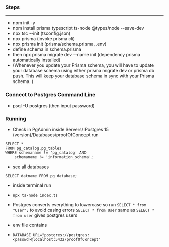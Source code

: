 ### Steps
***
- npm init -y
- npm install prisma typescript ts-node @types/node --save-dev
- npx tsc --init (tsconfig.json)
- npx prisma (invoke prisma cli)
- npx prisma init (prisma/schema.prisma, .env)
- define schema in schema.prisma
- then npx prisma migrate dev --name init (dependency prisma automatically installed)
- (Whenever you update your Prisma schema, you will have to update your database schema using either prisma migrate dev or prisma db push. This will keep your database schema in sync with your Prisma schema. )

### Connect to Postgres Command Line
- psql -U postgres (then input password)

### Running
- Check in PgAdmin
inside Servers/ Postgres 15 (version)/Databases/proofOfConcept
run
```
SELECT *
FROM pg_catalog.pg_tables
WHERE schemaname != 'pg_catalog' AND 
    schemaname != 'information_schema';
```
- see all databases
```
SELECT datname FROM pg_database;
```

- inside terminal run
- ``` npx ts-node index.ts ```

- Postgres converts everything to lowercase so run
``` SELECT * from "User"; ``` to avoid casing errors
``` SELECT * from User ``` same as ``` SELECT * from user ``` gives postgres users

-  env file contains
-  ``` DATABASE_URL="postgres://postgres:<passwd>@localhost:5432/proofOfConcept" ```
